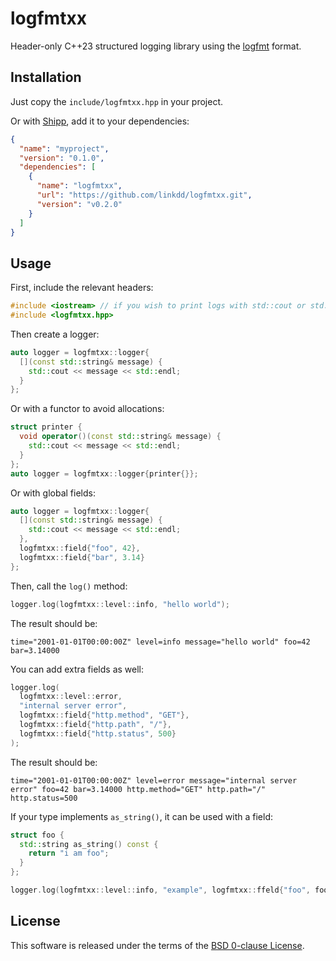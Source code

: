 # logfmtxx

Header-only C++23 structured logging library using the
[logfmt](https://brandur.org/logfmt) format.

## Installation

Just copy the `include/logfmtxx.hpp` in your project.

Or with [Shipp](https://github.com/linkdd/shipp), add it to your dependencies:

```json
{
  "name": "myproject",
  "version": "0.1.0",
  "dependencies": [
    {
      "name": "logfmtxx",
      "url": "https://github.com/linkdd/logfmtxx.git",
      "version": "v0.2.0"
    }
  ]
}
```

## Usage

First, include the relevant headers:

```cpp
#include <iostream> // if you wish to print logs with std::cout or std::cerr
#include <logfmtxx.hpp>
```

Then create a logger:

```cpp
auto logger = logfmtxx::logger{
  [](const std::string& message) {
    std::cout << message << std::endl;
  }
};
```

Or with a functor to avoid allocations:

```cpp
struct printer {
  void operator()(const std::string& message) {
    std::cout << message << std::endl;
  }
};
auto logger = logfmtxx::logger{printer{}};
```

Or with global fields:

```cpp
auto logger = logfmtxx::logger{
  [](const std::string& message) {
    std::cout << message << std::endl;
  },
  logfmtxx::field{"foo", 42},
  logfmtxx::field{"bar", 3.14}
};
```

Then, call the `log()` method:

```cpp
logger.log(logfmtxx::level::info, "hello world");
```

The result should be:

```
time="2001-01-01T00:00:00Z" level=info message="hello world" foo=42 bar=3.14000
```

You can add extra fields as well:

```cpp
logger.log(
  logfmtxx::level::error,
  "internal server error",
  logfmtxx::field{"http.method", "GET"},
  logfmtxx::field{"http.path", "/"},
  logfmtxx::field{"http.status", 500}
);
```

The result should be:

```
time="2001-01-01T00:00:00Z" level=error message="internal server error" foo=42 bar=3.14000 http.method="GET" http.path="/" http.status=500
```

If your type implements `as_string()`, it can be used with a field:

```cpp
struct foo {
  std::string as_string() const {
    return "i am foo";
  }
};

logger.log(logfmtxx::level::info, "example", logfmtxx::ffeld{"foo", foo{}});
```

## License

This software is released under the terms of the
[BSD 0-clause License](./LICENSE.txt).
